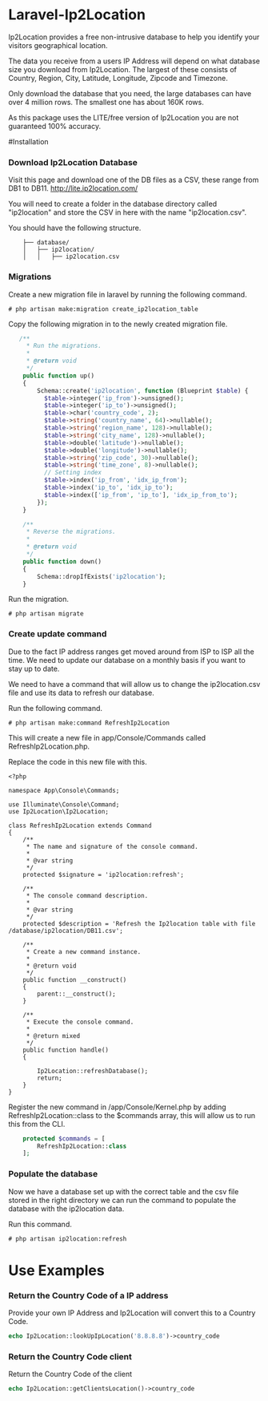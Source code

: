 # Laravel-Ip2Location

Ip2Location provides a free non-intrusive database to help you identify your visitors geographical location.

The data you receive from a users IP Address will depend on what database size you download from Ip2Location. The largest of these consists of Country, Region, City, Latitude, Longitude, Zipcode and Timezone. 

Only download the database that you need, the large databases can have over 4 million rows. The smallest one has about 160K rows. 

As this package uses the LITE/free version of Ip2Location you are not guaranteed 100% accuracy. 

#Installation

### Download Ip2Location Database

Visit this page and download one of the DB files as a CSV, these range from DB1 to DB11. http://lite.ip2location.com/

You will need to create a folder in the database directory called "ip2location" and store the CSV in here with the name "ip2location.csv".

You should have the following structure.
```
    ├── database/
    │   ├── ip2location/
    │   │   ├── ip2location.csv

```

### Migrations 
Create a new migration file in laravel by running the following command.

```
# php artisan make:migration create_ip2location_table
```

Copy the following migration in to the newly created migration file.

```php
   /**
     * Run the migrations.
     *
     * @return void
     */
    public function up()
    {
        Schema::create('ip2location', function (Blueprint $table) {
          $table->integer('ip_from')->unsigned();
          $table->integer('ip_to')->unsigned();
          $table->char('country_code', 2);
          $table->string('country_name', 64)->nullable();
          $table->string('region_name', 128)->nullable();
          $table->string('city_name', 128)->nullable();
          $table->double('latitude')->nullable();
          $table->double('longitude')->nullable();
          $table->string('zip_code', 30)->nullable();
          $table->string('time_zone', 8)->nullable();
          // Setting index
          $table->index('ip_from', 'idx_ip_from');
          $table->index('ip_to', 'idx_ip_to');
          $table->index(['ip_from', 'ip_to'], 'idx_ip_from_to');
        });
    }

    /**
     * Reverse the migrations.
     *
     * @return void
     */
    public function down()
    {
        Schema::dropIfExists('ip2location');
    }
```
Run the migration.

```
# php artisan migrate
```

### Create update command 

Due to the fact IP address ranges get moved around from ISP to ISP all the time. We need to update our database on a monthly basis if you want to stay up to date.

We need to have a command that will allow us to change the ip2location.csv file and use its data to refresh our database.

Run the following command.
```
# php artisan make:command RefreshIp2Location
```

This will create a new file in app/Console/Commands called RefreshIp2Location.php.

Replace the code in this new file with this.
```
<?php

namespace App\Console\Commands;

use Illuminate\Console\Command;
use Ip2Location\Ip2Location;

class RefreshIp2Location extends Command
{
    /**
     * The name and signature of the console command.
     *
     * @var string
     */
    protected $signature = 'ip2location:refresh';

    /**
     * The console command description.
     *
     * @var string
     */
    protected $description = 'Refresh the Ip2location table with file /database/ip2location/DB11.csv';

    /**
     * Create a new command instance.
     *
     * @return void
     */
    public function __construct()
    {
        parent::__construct();
    }

    /**
     * Execute the console command.
     *
     * @return mixed
     */
    public function handle()
    {

        Ip2Location::refreshDatabase();
        return;
    }
}

```

Register the new command in /app/Console/Kernel.php by adding RefreshIp2Location::class to the $commands array, this will allow us to run this from the CLI.
```php
    protected $commands = [
        RefreshIp2Location::class
    ];
```

### Populate the database

Now we have a database set up with the correct table and the csv file stored in the right directory we can run the command to populate the database with the ip2location data.

Run this command.
```
# php artisan ip2location:refresh
```


# Use Examples

### Return the Country Code of a IP address

Provide your own IP Address and Ip2Location will convert this to a Country Code.

```php
echo Ip2Location::lookUpIpLocation('8.8.8.8')->country_code
```


### Return the Country Code client

Return the Country Code of the client

```php
echo Ip2Location::getClientsLocation()->country_code
```
